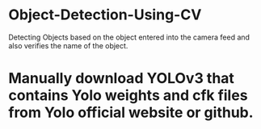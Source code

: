 # Object-Detection-Using-CV
Detecting Objects based on the object entered into the camera feed and also verifies the name of the object.


# Manually download YOLOv3 that contains Yolo weights and cfk files from Yolo official website or github.
